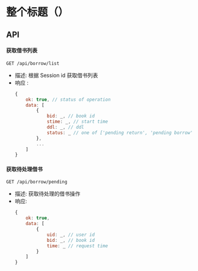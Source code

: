 # 整个标题（）



## API

#### 获取借书列表

`GET /api/borrow/list`

- 描述: 根据 Session id 获取借书列表
- 响应 :
    ```js
    {
        ok: true, // status of operation
        data: [
            {
                bid: _, // book id
                stime: _, // start time
                ddl: _, // ddl
                status: _ // one of ['pending return', 'pending borrow', 'overtime', 'ok']
            },
            ...
        ]
    }
    ```

#### 获取待处理借书

`GET /api/borrow/pending`

- 描述: 获取待处理的借书操作
- 响应: 
    ```js
    {
        ok: true,
        data: [
            {
                uid: _, // user id
                bid: _, // book id
                time: _ // request time
            }
        ]
    }
    ```